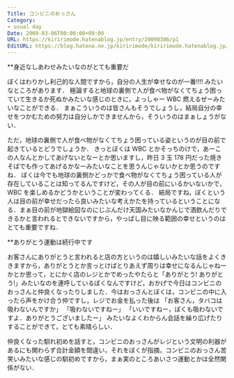 ```yaml
---
Title: コンビニのおっさん
Category:
- usual day
Date: 2009-03-06T00:00:00+09:00
URL: https://kiririmode.hatenablog.jp/entry/20090306/p1
EditURL: https://blog.hatena.ne.jp/kiririmode/kiririmode.hatenablog.jp/atom/entry/8454420450078213386
---
```



**身近なしあわせみたいなのがとても重要だ

ぼくはわりかし利己的な人間ですから，自分の人生が幸せなのが一番!!!! みたいなところがあります．
極論すると地球の裏側で人が食べ物がなくてちょう困っていて生きるか死ぬかみたいな感じのときに，よっしゃー WBC 燃えるぜーみたいなことができる．
まぁこういうのは皆さんもそうでしょうし，結局自分の幸せをつかむための努力は自分しかできませんから，そういうのはまぁしょうがない．


ただ，地球の裏側で人が食べ物がなくてちょう困っている姿というのが目の前で起きているとどうでしょうか．
きっとぼくは WBC とかそっちのけで，あーこの人なんとかしてあげないとなーとか思いますし，昨日 3 玉 178 円だった焼きそばでも作ってあげるかなーみたいなことを思うんじゃないかとか思うのですね．
ぼくは今でも地球の裏側かどっかで食べ物がなくてちょう困っている人が存在していることは知ってるんですけど，その人が目の前にいるかいないかで，WBC を楽しめるかどうかということが変わってくる．
結局ですね，ぼくという人は目の前が幸せだったら良いみたいな考えかたを持っているということになる．まぁ目の前が地獄絵図なのにじぶんだけ天国みたいなかんじで酒飲んだりできるかと言われるとできないですから，やっぱし目に映る範囲の幸せというのはとても重要ですね．

**ありがとう運動は続行中です

お客さんにありがとうと言われると店の方というのは嬉しいみたいな話をよくききますから，ありがとうとか言っとけばとりあえず周りは幸せになるんじゃねーかとか思って，とにかく店のレジとかでめったやたらと「ありがとう! ありがとう!」みたいなのを連呼しているぼくなんですけど，おかげで今日はコンビニのおっさんと仲良くなったりしました．今はおっさんとぼくは，コンビニの中に入ったら声をかけ合う仲ですし，レジでお金を払った後は
「お客さん，タバコは吸わないんですか」
「吸わないですねー」
「いいですねー，ぼくも吸わないですよ．ありがとうございましたー」
みたいなよくわからん会話を繰り広げたりすることができて，とても素晴らしい．


仲良くなった馴れ初めを話すと，コンビニのおっさんがレジという文明の利器があるにも関わらず合計金額を間違い，それをぼくが指摘，コンビニのおっさん苦笑いみたいな感じの馴初めですから，まぁ実のところあいさつ運動とかは全然関係がない．
